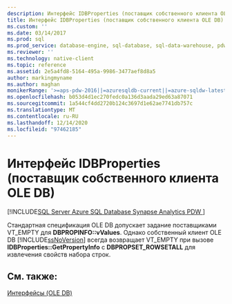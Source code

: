 ```yaml
---
description: Интерфейс IDBProperties (поставщик собственного клиента OLE DB)
title: Интерфейс IDBProperties (поставщик собственного клиента OLE DB) | Документация Майкрософт
ms.custom: ''
ms.date: 03/14/2017
ms.prod: sql
ms.prod_service: database-engine, sql-database, sql-data-warehouse, pdw
ms.reviewer: ''
ms.technology: native-client
ms.topic: reference
ms.assetid: 2e5a4fd8-5164-495a-9986-3477aef8d8a5
author: markingmyname
ms.author: maghan
monikerRange: '>=aps-pdw-2016||=azuresqldb-current||=azure-sqldw-latest||>=sql-server-2016||>=sql-server-linux-2017||=azuresqldb-mi-current'
ms.openlocfilehash: b053d4d1ec270fedc0a136d3aada29ed63a87071
ms.sourcegitcommit: 1a544cf4dd2720b124c3697d1e62ae7741db757c
ms.translationtype: MT
ms.contentlocale: ru-RU
ms.lasthandoff: 12/14/2020
ms.locfileid: "97462185"
---
```

# <a name="idbproperties-native-client-ole-db-provider"></a>Интерфейс IDBProperties (поставщик собственного клиента OLE DB)
[!INCLUDE[SQL Server Azure SQL Database Synapse Analytics PDW ](../../includes/applies-to-version/sql-asdb-asdbmi-asa-pdw.md)]

  Стандартная спецификация OLE DB допускает задание поставщиками VT_EMPTY для **DBPROPINFO::vValues**. Однако собственный клиент OLE DB [!INCLUDE[ssNoVersion](../../includes/ssnoversion-md.md)] всегда возвращает VT_EMPTY при вызове **IDBProperties::GetPropertyInfo** с **DBPROPSET_ROWSETALL** для извлечения свойств набора строк.  
  
## <a name="see-also"></a>См. также:  
 [Интерфейсы (OLE DB)](./sql-server-native-client-ole-db-interfaces.md)  
  
